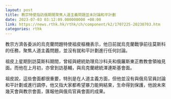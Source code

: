 ```yaml
---
layout: post
title: 教宗特使指訪俄期間聚焦人道主義問題並未討論和平計劃
date: 2023-07-03 03:12:09.000000000 +08:00
link: https://news.rthk.hk/rthk/ch/component/k2/1707225-20230703.htm
categories: rthk
---
```


教宗方濟各委派的烏克蘭問題特使祖皮樞機表示，他日前就烏克蘭戰爭前往莫斯科的任務，聚焦人道主義問題，並沒有就和平計劃進行任何討論。

祖皮上星期到訪莫斯科期間，曾經與總統助理烏沙科夫和俄羅斯東正教教會領袖見面。而他在上月初，亦曾到訪基輔，與烏克蘭總統澤連斯基會面。

祖皮說，這些會面都很重要，特別是在人道主義方面，但他並沒有與俄烏官員討論和平計劃或進行調停，他又指大家都希望暴力能夠結束，生命得到保護，他說未來幾天會與教宗會面，匯報他與俄烏官員會面的成果。
